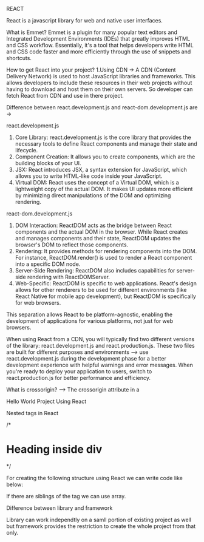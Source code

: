 REACT

React is a javascript library for web and native user interfaces.

What is Emmet?
Emmet is a plugin for many popular text editors and Integrated Development Environments (IDEs) that greatly improves HTML and CSS workflow. Essentially, it's a tool that helps developers write HTML and CSS code faster and more efficiently through the use of snippets and shortcuts. 

How to get React into your project?
1.Using CDN -> A CDN (Content Delivery Network) is used to host JavaScript libraries and frameworks. This allows developers to include these resources in their web projects without having to download and host them on their own servers. So developer can fetch React from CDN and use in there project.

<script crossorigin src="https://unpkg.com/react@18/umd/react.development.js"></script>
<script crossorigin src="https://unpkg.com/react-dom@18/umd/react-dom.development.js"></script>

Difference between react.development.js and react-dom.development.js are ->

react.development.js
1. Core Library: react.development.js is the core library that provides the necessary tools to define React components and manage their state and lifecycle.
2. Component Creation: It allows you to create components, which are the building blocks of your UI.
3. JSX: React introduces JSX, a syntax extension for JavaScript, which allows you to write HTML-like code inside your JavaScript.
4. Virtual DOM: React uses the concept of a Virtual DOM, which is a lightweight copy of the actual DOM. It makes UI updates more efficient by minimizing direct manipulations of the DOM and optimizing rendering.

react-dom.development.js
1. DOM Interaction: ReactDOM acts as the bridge between React components and the actual DOM in the browser. While React creates and manages components and their state, ReactDOM updates the browser's DOM to reflect those components.
2. Rendering: It provides methods for rendering components into the DOM. For instance, ReactDOM.render() is used to render a React component into a specific DOM node.
3. Server-Side Rendering: ReactDOM also includes capabilities for server-side rendering with ReactDOMServer.
4. Web-Specific: ReactDOM is specific to web applications. React's design allows for other renderers to be used for different environments (like React Native for mobile app development), but ReactDOM is specifically for web browsers.

This separation allows React to be platform-agnostic, enabling the development of applications for various platforms, not just for web browsers.

When using React from a CDN, you will typically find two different versions of the library: react.development.js and react.production.js. These two files are built for different purposes and environments -->
use react.development.js during the development phase for a better development experience with helpful warnings and error messages. When you're ready to deploy your application to users, switch to react.production.js for better performance and efficiency.

What is crossorigin? --> The crossorigin attribute in a <script> tag is used when your webpage wants to include a JavaScript file from a different website (or domain). It's about security and privacy.

Hello World Project Using Javascript

<script>
  const heading = document.createElement("h1");
  heading.innerHTML = "Hello World From Js";
  const root = document.getElementById("root");
  root.appendChild(heading);
</script>

Hello World Project Using React

<script>
  const heading = React.createElement("h1",{id:"heading"},"Hello World From React"); // createElement returns object.It takes three attributes - name of the tag,attributes of the tag,children of the tag.
  const root = ReactDOM.createRoot(document.getElementById("root")); 
  root.render(heading); //It takes the object created by React.createElement and create h1 tag that the browser can understand and put into the root.
</script>

Nested tags in React

 /*  
 <div id="parent">
   <div id="child">
     <h1>Heading inside div</h1>
   </div>
 </div>
 */

 For creating the following structure using React we can write code like below:

 <script>
   const parent = React.createElement("div",{id:"parent"},React.createElement("div",{id:"child"},React.createElement("h1",{},"Heading inside div")));
   const root = ReactDOM.createRoot(document.getElementById("root")); 
   root.render(parent);
 </script>

 If there are siblings of the tag we can use array.

 Difference between library and framework

 Library can work independtly on a samll portion of existing project as well but framework provides the restriction to create the whole project from that only.
 



